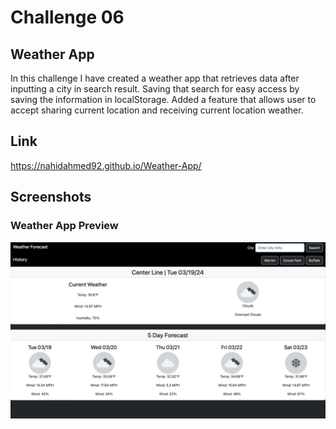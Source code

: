 # Challenge 06

## Weather App

In this challenge I have created a weather app that retrieves data after inputting a city in search result. Saving that search for easy access by saving the information in localStorage. Added a feature that allows user to accept sharing current location and receiving current location weather.

## Link

https://nahidahmed92.github.io/Weather-App/

## Screenshots

### Weather App Preview

![[Screenshot of Github Live Page]](assets/images/weather-app.png)
